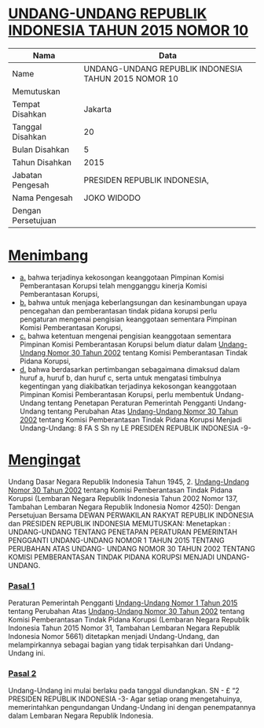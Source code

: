 # [UNDANG-UNDANG REPUBLIK INDONESIA TAHUN 2015 NOMOR 10](http://example.org/legal/document/uu/2015/10)

| Nama | Data |
| ------ | ----- |
|Name|UNDANG-UNDANG REPUBLIK INDONESIA TAHUN 2015 NOMOR 10|
|Memutuskan||
|Tempat Disahkan|Jakarta|
|Tanggal Disahkan|20|
|Bulan Disahkan|5|
|Tahun Disahkan|2015|
|Jabatan Pengesah|PRESIDEN REPUBLIK INDONESIA,|
|Nama Pengesah|JOKO WIDODO|
|Dengan Persetujuan||
# [Menimbang](http://example.org/legal/document/uu/2015/10/menimbang)

* [a.](http://example.org/legal/document/uu/2015/10/menimbang/point/a) bahwa terjadinya kekosongan keanggotaan Pimpinan Komisi Pemberantasan Korupsi telah mengganggu kinerja Komisi Pemberantasan Korupsi,
* [b.](http://example.org/legal/document/uu/2015/10/menimbang/point/b) bahwa untuk menjaga keberlangsungan dan kesinambungan upaya pencegahan dan pemberantasan tindak pidana korupsi perlu pengaturan mengenai pengisian keanggotaan sementara Pimpinan Komisi Pemberantasan Korupsi,
* [c.](http://example.org/legal/document/uu/2015/10/menimbang/point/c) bahwa ketentuan mengenai pengisian keanggotaan sementara Pimpinan Komisi Pemberantasan Korupsi belum diatur dalam [Undang-Undang Nomor 30 Tahun 2002](http://example.org/legal/document/uu/2002/30) tentang Komisi Pemberantasan Tindak Pidana Korupsi,
* [d.](http://example.org/legal/document/uu/2015/10/menimbang/point/d) bahwa berdasarkan pertimbangan sebagaimana dimaksud dalam huruf a, huruf b, dan huruf c, serta untuk mengatasi timbulnya kegentingan yang diakibatkan terjadinya kekosongan keanggotaan Pimpinan Komisi Pemberantasan Korupsi, perlu membentuk Undang-Undang tentang Penetapan Peraturan Pemerintah Pengganti Undang-Undang tentang Perubahan Atas [Undang-Undang Nomor 30 Tahun 2002](http://example.org/legal/document/uu/2002/30) tentang Komisi Pemberantasan Tindak Pidana Korupsi Menjadi Undang-Undang: 8 FA S Sh ny LE PRESIDEN REPUBLIK INDONESIA -9-
# [Mengingat](http://example.org/legal/document/uu/2015/10/mengingat)
 Undang Dasar Negara Republik Indonesia Tahun 1945, 2. [Undang-Undang Nomor 30 Tahun 2002](http://example.org/legal/document/uu/2002/30) tentang Komisi Pemberantasan Tindak Pidana Korupsi (Lembaran Negara Republik Indonesia Tahun 2002 Nomor 137, Tambahan Lembaran Negara Republik Indonesia Nomor 4250): Dengan Persetujuan Bersama DEWAN PERWAKILAN RAKYAT REPUBLIK INDONESIA dan PRESIDEN REPUBLIK INDONESIA MEMUTUSKAN: Menetapkan : UNDANG-UNDANG TENTANG PENETAPAN PERATURAN PEMERINTAH PENGGANTI UNDANG-UNDANG NOMOR 1 TAHUN 2015 TENTANG PERUBAHAN ATAS UNDANG- UNDANG NOMOR 30 TAHUN 2002 TENTANG KOMISI PEMBERANTASAN TINDAK PIDANA KORUPSI MENJADI UNDANG-UNDANG.

### [Pasal 1](http://example.org/legal/document/uu/2015/10/pasal/0001)
Peraturan Pemerintah Pengganti [Undang-Undang Nomor 1 Tahun 2015](http://example.org/legal/document/uu/2015/1) tentang Perubahan Atas [Undang-Undang Nomor 30 Tahun 2002](http://example.org/legal/document/uu/2002/30) tentang Komisi Pemberantasan Tindak Pidana Korupsi (Lembaran Negara Republik Indonesia Tahun 2015 Nomor 31, Tambahan Lembaran Negara Republik Indonesia Nomor 5661) ditetapkan menjadi Undang-Undang, dan melampirkannya sebagai bagian yang tidak terpisahkan dari Undang-Undang ini.


### [Pasal 2](http://example.org/legal/document/uu/2015/10/pasal/0002)
Undang-Undang ini mulai berlaku pada tanggal diundangkan. SN - £ “2 PRESIDEN REPUBLIK INDONESIA -3- Agar setiap orang mengetahuinya, memerintahkan pengundangan Undang-Undang ini dengan penempatannya dalam Lembaran Negara Republik Indonesia.
